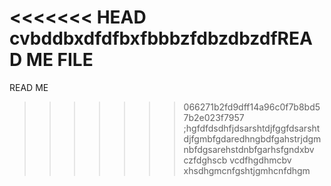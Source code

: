 <<<<<<< HEAD
cvbddbxdfdfbxfbbbzfdbzdbzdfREAD ME FILE
=======
READ ME 
>>>>>>> 066271b2fd9dff14a96c0f7b8bd57b2e023f7957
;hgfdfdsdhfjdsarshtdjfggfdsarshtdjfgmbfgdaredhngbdfgahstrjdgmnbfdgsarehstdnbfgarhsfgndxbv czfdghscb vcdfhgdhmcbv xhsdhgmcnfgshtjgmhcnfdhgm
